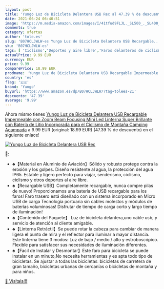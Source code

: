 ```yaml
---
layout: post
title: 'Yungo Luz de Bicicleta Delantera USB Rec al 47.39 % de descuento'
date: 2021-06-24 06:40:51
image: 'https://m.media-amazon.com/images/I/41tfud9FLJL._SL500_._SL400_.jpg'
comments: true
category: ofertas
author: 'tole.es'
slug: 'B07HCLJWLW-es Yungo Luz de Bicicleta Delantera USB Recargable...'
sku: 'B07HCLJWLW-es'
tags: [ 'Ciclismo','Deportes y aire libre','Faros delanteros de ciclismo','Luces y reflectores de ciclismo','Ropa y equipo para deportes','bicicleta','yungo', ]
actualPrice: 9.99 EUR
currency: EUR
price: 9.99
comparePrice: 18.99 EUR
prodname: 'Yungo Luz de Bicicleta Delantera USB Recargable Impermeable con Zoom Beam Focusing  Mini Led Linterna Super Brillante con Batería de Litio Incorporada para el Ciclismo de Montaña  Camping  Acampada'
country: 'es'
flag: '🇪🇸'
brand: 'Yungo'
buyurl: 'https://www.amazon.es/dp/B07HCLJWLW/?tag=tolees-21'
descuento: '47.39'
average: '9.99'
---
```


Ahora mismo tienes [Yungo Luz de Bicicleta Delantera USB Recargable Impermeable con Zoom Beam Focusing  Mini Led Linterna Super Brillante con Batería de Litio Incorporada para el Ciclismo de Montaña  Camping  Acampada](https://www.amazon.es/dp/B07HCLJWLW/?tag=tolees-21) a 9.99 EUR (original: 18.99 EUR) (47.39 %  de descuento) en el siguiente enlace!

[![Yungo Luz de Bicicleta Delantera USB Rec](https://m.media-amazon.com/images/I/41tfud9FLJL._SL500_._SL400_.jpg)](https://www.amazon.es/dp/B07HCLJWLW/?tag=tolees-21)

🔎:

- ♣【Material en Aluminio de Aviación】Sólido y robusto protege contra la erosión y los golpes. Diseño resistente al agua, la protección del agua IP65. Estable y ligero perfecto para viajar, senderismo, ciclismo, ciclismo y otros deportes al aire libre.
- ♣【Recargable USB】Completamente recargable, nunca compre pilas de nuevo! Proporcionamos una batería de USB recargable para los faros! Faro trasero está diseñado con un sistema incorporado en Micro USB de carga Tecnología portuaria sin cables molestos y módulos de baterías voluminosas! Disfrutar de tiempo de carga corto y largo tiempo de iluminación!
- ♣【Contenido del Paquete】 Luz de bicicleta delantera,uno cable usb, y servicio de atención al cliente amigable.
- ♣【Linterna Retráctil】Se puede rotar la cabeza para cambiar de manera ligera el punto de mira y el reflector para iluminar a mayor distancia. Este linterna tiene 3 modos: Luz de bajo / medio / alto y estroboscópico. Flexible para satisfacer sus necesidades de iluminación diferentes.
- ♣【Facil de Instalar y Desmontar】Este faro para bicicleta se puede instalar en un minuto,No necesita herramientas y es apta todo tipo de bicicletas. Se ajustar a todas las bicicletas: bicicletas de carretera de gran tamaño, bicicletas urbanas de cercanías o bicicletas de montaña y para niños.

[🛒 Visítala!!!](https://www.amazon.es/dp/B07HCLJWLW/?tag=tolees-21)
